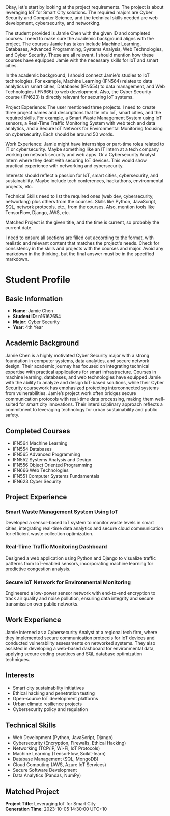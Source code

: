 <think>
Okay, let's start by looking at the project requirements. The project is about leveraging IoT for Smart City solutions. The required majors are Cyber Security and Computer Science, and the technical skills needed are web development, cybersecurity, and networking. 

The student provided is Jamie Chen with the given ID and completed courses. I need to make sure the academic background aligns with the project. The courses Jamie has taken include Machine Learning, Databases, Advanced Programming, Systems Analysis, Web Technologies, and Cyber Security. These are all relevant. I should mention how these courses have equipped Jamie with the necessary skills for IoT and smart cities.

In the academic background, I should connect Jamie's studies to IoT technologies. For example, Machine Learning (IFN564) relates to data analytics in smart cities, Databases (IFN554) to data management, and Web Technologies (IFN666) to web development. Also, the Cyber Security course (IFN623) is directly relevant for securing IoT systems.

Project Experience: The user mentioned three projects. I need to create three project names and descriptions that tie into IoT, smart cities, and the required skills. For example, a Smart Waste Management System using IoT sensors, a Real-Time Traffic Monitoring System with web tech and data analytics, and a Secure IoT Network for Environmental Monitoring focusing on cybersecurity. Each should be around 50 words.

Work Experience: Jamie might have internships or part-time roles related to IT or cybersecurity. Maybe something like an IT Intern at a tech company working on network security and web apps. Or a Cybersecurity Analyst Intern where they dealt with securing IoT devices. This would show practical experience with networking and cybersecurity.

Interests should reflect a passion for IoT, smart cities, cybersecurity, and sustainability. Maybe include tech conferences, hackathons, environmental projects, etc.

Technical Skills need to list the required ones (web dev, cybersecurity, networking) plus others from the courses. Skills like Python, JavaScript, SQL, network protocols, etc., from the courses. Also, mention tools like TensorFlow, Django, AWS, etc.

Matched Project is the given title, and the time is current, so probably the current date.

I need to ensure all sections are filled out according to the format, with realistic and relevant content that matches the project's needs. Check for consistency in the skills and projects with the courses and major. Avoid any markdown in the thinking, but the final answer must be in the specified markdown.
</think>

# Student Profile

## Basic Information  
- **Name**: Jamie Chen  
- **Student ID**: n16162654  
- **Major**: Cyber Security  
- **Year**: 4th Year  

## Academic Background  
Jamie Chen is a highly motivated Cyber Security major with a strong foundation in computer systems, data analytics, and secure network design. Their academic journey has focused on integrating technical expertise with practical applications for smart infrastructure. Courses in machine learning, databases, and web technologies have equipped Jamie with the ability to analyze and design IoT-based solutions, while their Cyber Security coursework has emphasized protecting interconnected systems from vulnerabilities. Jamie’s project work often bridges secure communication protocols with real-time data processing, making them well-suited for smart city innovations. Their interdisciplinary approach reflects a commitment to leveraging technology for urban sustainability and public safety.

## Completed Courses  
- IFN564 Machine Learning  
- IFN554 Databases  
- IFN565 Advanced Programming  
- IFN552 Systems Analysis and Design  
- IFN556 Object Oriented Programming  
- IFN666 Web Technologies  
- IFN551 Computer Systems Fundamentals  
- IFN623 Cyber Security  

## Project Experience  
### Smart Waste Management System Using IoT  
Developed a sensor-based IoT system to monitor waste levels in smart cities, integrating real-time data analytics and secure cloud communication for efficient waste collection optimization.  

### Real-Time Traffic Monitoring Dashboard  
Designed a web application using Python and Django to visualize traffic patterns from IoT-enabled sensors, incorporating machine learning for predictive congestion analysis.  

### Secure IoT Network for Environmental Monitoring  
Engineered a low-power sensor network with end-to-end encryption to track air quality and noise pollution, ensuring data integrity and secure transmission over public networks.  

## Work Experience  
Jamie interned as a Cybersecurity Analyst at a regional tech firm, where they implemented secure communication protocols for IoT devices and conducted vulnerability assessments on networked systems. They also assisted in developing a web-based dashboard for environmental data, applying secure coding practices and SQL database optimization techniques.  

## Interests  
- Smart city sustainability initiatives  
- Ethical hacking and penetration testing  
- Open-source IoT development platforms  
- Urban climate resilience projects  
- Cybersecurity policy and regulation  

## Technical Skills  
- Web Development (Python, JavaScript, Django)  
- Cybersecurity (Encryption, Firewalls, Ethical Hacking)  
- Networking (TCP/IP, Wi-Fi, IoT Protocols)  
- Machine Learning (TensorFlow, Scikit-learn)  
- Database Management (SQL, MongoDB)  
- Cloud Computing (AWS, Azure IoT Services)  
- Secure Software Development  
- Data Analytics (Pandas, NumPy)  

## Matched Project  
**Project Title**: Leveraging IoT for Smart City  
**Generation Time**: 2023-10-05 14:30:00 UTC+10
